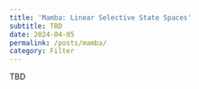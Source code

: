 ```yaml
---
title: 'Mamba: Linear Selective State Spaces'
subtitle: TBD
date: 2024-04-05
permalink: /posts/mamba/
category: Filter
---
```



TBD

